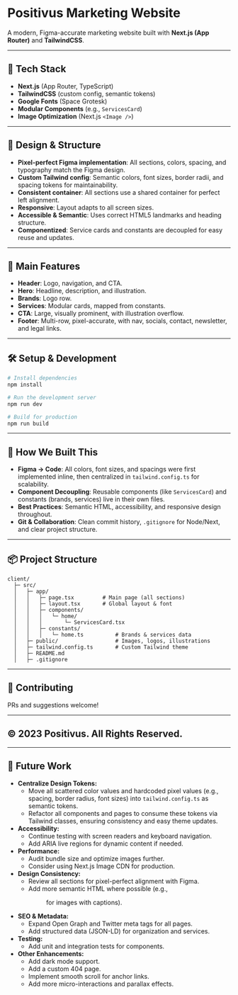 # Positivus Marketing Website

A modern, Figma-accurate marketing website built with **Next.js (App Router)** and **TailwindCSS**.

---

## 🚀 Tech Stack
- **Next.js** (App Router, TypeScript)
- **TailwindCSS** (custom config, semantic tokens)
- **Google Fonts** (Space Grotesk)
- **Modular Components** (e.g., `ServicesCard`)
- **Image Optimization** (Next.js `<Image />`)

---

## 🎨 Design & Structure
- **Pixel-perfect Figma implementation**: All sections, colors, spacing, and typography match the Figma design.
- **Custom Tailwind config**: Semantic colors, font sizes, border radii, and spacing tokens for maintainability.
- **Consistent container**: All sections use a shared container for perfect left alignment.
- **Responsive**: Layout adapts to all screen sizes.
- **Accessible & Semantic**: Uses correct HTML5 landmarks and heading structure.
- **Componentized**: Service cards and constants are decoupled for easy reuse and updates.

---

## 📁 Main Features
- **Header**: Logo, navigation, and CTA.
- **Hero**: Headline, description, and illustration.
- **Brands**: Logo row.
- **Services**: Modular cards, mapped from constants.
- **CTA**: Large, visually prominent, with illustration overflow.
- **Footer**: Multi-row, pixel-accurate, with nav, socials, contact, newsletter, and legal links.

---

## 🛠️ Setup & Development

```bash
# Install dependencies
npm install

# Run the development server
npm run dev

# Build for production
npm run build
```

---

## 📝 How We Built This
- **Figma → Code**: All colors, font sizes, and spacings were first implemented inline, then centralized in `tailwind.config.ts` for scalability.
- **Component Decoupling**: Reusable components (like `ServicesCard`) and constants (brands, services) live in their own files.
- **Best Practices**: Semantic HTML, accessibility, and responsive design throughout.
- **Git & Collaboration**: Clean commit history, `.gitignore` for Node/Next, and clear project structure.

---

## 📦 Project Structure

```
client/
  ├─ src/
  │   ├─ app/
  │   │   ├─ page.tsx         # Main page (all sections)
  │   │   ├─ layout.tsx       # Global layout & font
  │   │   ├─ components/
  │   │   │   └─ home/
  │   │   │       └─ ServicesCard.tsx
  │   │   ├─ constants/
  │   │   │   └─ home.ts          # Brands & services data
  │   ├─ public/                  # Images, logos, illustrations
  │   ├─ tailwind.config.ts       # Custom Tailwind theme
  │   ├─ README.md
  │   ├─ .gitignore
```

---

## 🤝 Contributing
PRs and suggestions welcome!

---

## © 2023 Positivus. All Rights Reserved.

---

## 🚧 Future Work

- **Centralize Design Tokens:**
  - Move all scattered color values and hardcoded pixel values (e.g., spacing, border radius, font sizes) into `tailwind.config.ts` as semantic tokens.
  - Refactor all components and pages to consume these tokens via Tailwind classes, ensuring consistency and easy theme updates.
- **Accessibility:**
  - Continue testing with screen readers and keyboard navigation.
  - Add ARIA live regions for dynamic content if needed.
- **Performance:**
  - Audit bundle size and optimize images further.
  - Consider using Next.js Image CDN for production.
- **Design Consistency:**
  - Review all sections for pixel-perfect alignment with Figma.
  - Add more semantic HTML where possible (e.g., <figure> for images with captions).
- **SEO & Metadata:**
  - Expand Open Graph and Twitter meta tags for all pages.
  - Add structured data (JSON-LD) for organization and services.
- **Testing:**
  - Add unit and integration tests for components.
- **Other Enhancements:**
  - Add dark mode support.
  - Add a custom 404 page.
  - Implement smooth scroll for anchor links.
  - Add more micro-interactions and parallax effects.
